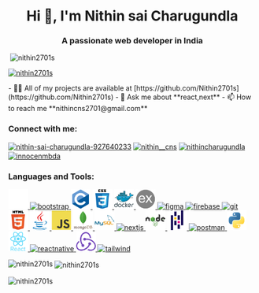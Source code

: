 <!DOCTYPE html>
<html lang="en">
  <body>
    <h1 align="center">Hi 👋, I'm Nithin sai Charugundla</h1>
    <h3 align="center">A passionate web developer in India</h3>
    <img src="https://png.pngtree.com/png-vector/20231214/ourmid/pngtree-young-programmer-writing-program-code-png-image_11353939.png" height="200" alt="" />
      <img
        src="https://komarev.com/ghpvc/?username=nithin2701s&label=Profile%20views&color=0e75b6&style=flat"
        alt="nithin2701s"
      />
    <p align="left">
      <a href="https://github.com/ryo-ma/github-profile-trophy"
        ><img
          src="https://github-profile-trophy.vercel.app/?username=nithin2701s"
          alt="nithin2701s"
      /></a>
    </p>
    - 👨‍💻 All of my projects are available at
    [https://github.com/Nithin2701s](https://github.com/Nithin2701s) - 💬 Ask me
    about **react,next** - 📫 How to reach me **nithincns2701@gmail.com**
    <h3 align="left">Connect with me:</h3>
    <p align="left">
      <a
        href="https://linkedin.com/in/nithin-sai-charugundla-927640233"
        target="blank"
        ><img
          align="center"
          src="https://raw.githubusercontent.com/rahuldkjain/github-profile-readme-generator/master/src/images/icons/Social/linked-in-alt.svg"
          alt="nithin-sai-charugundla-927640233"
          height="30"
          width="40"
      /></a>
      <a href="https://instagram.com/nithin__cns" target="blank"
        ><img
          align="center"
          src="https://raw.githubusercontent.com/rahuldkjain/github-profile-readme-generator/master/src/images/icons/Social/instagram.svg"
          alt="nithin__cns"
          height="30"
          width="40"
      /></a>
      <a href="https://www.leetcode.com/nithincharugundla" target="blank"
        ><img
          align="center"
          src="https://raw.githubusercontent.com/rahuldkjain/github-profile-readme-generator/master/src/images/icons/Social/leet-code.svg"
          alt="nithincharugundla"
          height="30"
          width="40"
      /></a>
      <a href="https://auth.geeksforgeeks.org/user/innocenmbda" target="blank"
        ><img
          align="center"
          src="https://raw.githubusercontent.com/rahuldkjain/github-profile-readme-generator/master/src/images/icons/Social/geeks-for-geeks.svg"
          alt="innocenmbda"
          height="30"
          width="40"
      /></a>
    </p>
    <h3 align="left">Languages and Tools:</h3>
    <p align="left">
      <a href="https://aws.amazon.com" target="_blank" rel="noreferrer">
        <img
          src="amazon-web-services-7.svg"
          alt="aws"
          width="40"
          height="40"
        />
      </a>
      <a href="https://getbootstrap.com" target="_blank" rel="noreferrer">
        <img
          src="https://upload.wikimedia.org/wikipedia/commons/b/b2/Bootstrap_logo.svg"
          alt="bootstrap"
          width="50"
          height="40"
        />
      </a>
      <a href="https://www.cprogramming.com/" target="_blank" rel="noreferrer">
        <img
          src="https://raw.githubusercontent.com/devicons/devicon/master/icons/c/c-original.svg"
          alt="c"
          width="40"
          height="40"
        />
      </a>
      <a href="https://www.w3schools.com/css/" target="_blank" rel="noreferrer">
        <img
          src="https://raw.githubusercontent.com/devicons/devicon/master/icons/css3/css3-original-wordmark.svg"
          alt="css3"
          width="40"
          height="40"
        />
      </a>
      <a href="https://www.docker.com/" target="_blank" rel="noreferrer">
        <img
          src="https://raw.githubusercontent.com/devicons/devicon/master/icons/docker/docker-original-wordmark.svg"
          alt="docker"
          width="40"
          height="40"
        />
      </a>
      <a href="https://expressjs.com" target="_blank" rel="noreferrer">
        <img
          src="pngwing.com.png"
          alt="express"
          width="40"
          height="40"
        />
      </a>
      <a href="https://www.figma.com/" target="_blank" rel="noreferrer">
        <img
          src="https://www.vectorlogo.zone/logos/figma/figma-icon.svg"
          alt="figma"
          width="40"
          height="40"
        />
      </a>
      <a href="https://firebase.google.com/" target="_blank" rel="noreferrer">
        <img
          src="https://www.vectorlogo.zone/logos/firebase/firebase-icon.svg"
          alt="firebase"
          width="40"
          height="40"
        />
      </a>
      <a href="https://git-scm.com/" target="_blank" rel="noreferrer">
        <img
          src="https://www.vectorlogo.zone/logos/git-scm/git-scm-icon.svg"
          alt="git"
          width="40"
          height="40"
        />
      </a>
      <a href="https://www.w3.org/html/" target="_blank" rel="noreferrer">
        <img
          src="https://raw.githubusercontent.com/devicons/devicon/master/icons/html5/html5-original-wordmark.svg"
          alt="html5"
          width="40"
          height="40"
        />
      </a>
      <a href="https://www.java.com" target="_blank" rel="noreferrer">
        <img
          src="https://raw.githubusercontent.com/devicons/devicon/master/icons/java/java-original.svg"
          alt="java"
          width="40"
          height="40"
        />
      </a>
      <a
        href="https://developer.mozilla.org/en-US/docs/Web/JavaScript"
        target="_blank"
        rel="noreferrer"
      >
        <img
          src="https://raw.githubusercontent.com/devicons/devicon/master/icons/javascript/javascript-original.svg"
          alt="javascript"
          width="40"
          height="40"
        />
      </a>
      <a href="https://www.mongodb.com/" target="_blank" rel="noreferrer">
        <img
          src="https://raw.githubusercontent.com/devicons/devicon/master/icons/mongodb/mongodb-original-wordmark.svg"
          alt="mongodb"
          width="40"
          height="40"
        />
      </a>
      <a href="https://www.mysql.com/" target="_blank" rel="noreferrer">
        <img
          src="https://raw.githubusercontent.com/devicons/devicon/master/icons/mysql/mysql-original-wordmark.svg"
          alt="mysql"
          width="40"
          height="40"
        />
      </a>
      <a href="https://nextjs.org/" target="_blank" rel="noreferrer">
        <img
          src="https://img.icons8.com/fluent-systems-regular/200/FFFFFF/nextjs.png"
          alt="nextjs"
          width="40"
          height="40"
        />
      </a>
      <a href="https://nodejs.org" target="_blank" rel="noreferrer">
        <img
          src="https://raw.githubusercontent.com/devicons/devicon/master/icons/nodejs/nodejs-original-wordmark.svg"
          alt="nodejs"
          width="40"
          height="40"
        />
      </a>
      <a href="https://pandas.pydata.org/" target="_blank" rel="noreferrer">
        <img
          src="https://raw.githubusercontent.com/devicons/devicon/2ae2a900d2f041da66e950e4d48052658d850630/icons/pandas/pandas-original.svg"
          alt="pandas"
          width="40"
          height="40"
        />
      </a>
      <a href="https://postman.com" target="_blank" rel="noreferrer">
        <img
          src="https://www.vectorlogo.zone/logos/getpostman/getpostman-icon.svg"
          alt="postman"
          width="40"
          height="40"
        />
      </a>
      <a href="https://www.python.org" target="_blank" rel="noreferrer">
        <img
          src="https://raw.githubusercontent.com/devicons/devicon/master/icons/python/python-original.svg"
          alt="python"
          width="40"
          height="40"
        />
      </a>
      <a href="https://reactjs.org/" target="_blank" rel="noreferrer">
        <img
          src="https://raw.githubusercontent.com/devicons/devicon/master/icons/react/react-original-wordmark.svg"
          alt="react"
          width="40"
          height="40"
        />
      </a>
      <a href="https://reactnative.dev/" target="_blank" rel="noreferrer">
        <img
          src="https://reactnative.dev/img/header_logo.svg"
          alt="reactnative"
          width="40"
          height="40"
        />
      </a>
      <a href="https://redux.js.org" target="_blank" rel="noreferrer">
        <img
          src="https://raw.githubusercontent.com/devicons/devicon/master/icons/redux/redux-original.svg"
          alt="redux"
          width="40"
          height="40"
        />
      </a>
      <a href="https://tailwindcss.com/" target="_blank" rel="noreferrer">
        <img
          src="https://www.vectorlogo.zone/logos/tailwindcss/tailwindcss-icon.svg"
          alt="tailwind"
          width="40"
          height="40"
        />
      </a>
    </p>
    <p>
      <img
        align="left"
        src="https://github-readme-stats.vercel.app/api/top-langs?username=nithin2701s&show_icons=true&locale=en&layout=compact"
        alt="nithin2701s"
      />
    </p>
    <p>
      &nbsp;<img
        align="center"
        src="https://github-readme-stats.vercel.app/api?username=nithin2701s&show_icons=true&locale=en"
        alt="nithin2701s"
      />
    </p>
    <p>
      <img
        align="center"
        src="https://github-readme-streak-stats.herokuapp.com/?user=nithin2701s&"
        alt="nithin2701s"
      />
    </p>
  </body>
</html>


